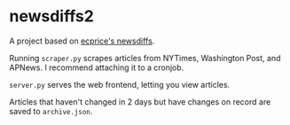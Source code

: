 # newsdiffs2
A project based on [ecprice's newsdiffs](https://github.com/ecprice/newsdiffs).

Running `scraper.py` scrapes articles from NYTimes, Washington Post, and APNews. I recommend attaching it to a cronjob.

`server.py` serves the web frontend, letting you view articles.

Articles that haven't changed in 2 days but have changes on record are saved to `archive.json`.
